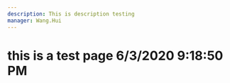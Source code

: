 ```yaml
---
description: This is description testing
manager: Wang.Hui
---
```

# this is a test page 6/3/2020 9:18:50 PM